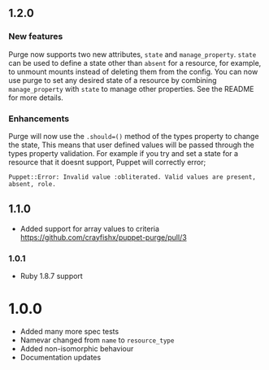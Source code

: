 ## 1.2.0

### New features

Purge now supports two new attributes, `state` and `manage_property`.  `state` can be used to define a state other than `absent` for a resource, for example, to unmount mounts instead of deleting them from the config.  You can now use purge to set any desired state of a resource by combining `manage_property` with `state` to manage other properties.  See the README for more details.

### Enhancements

Purge will now use the `.should=()` method of the types property to change the state, This means that user defined values will be passed through the types property validation.  For example if you try and set a state for a resource that it doesnt support, Puppet will correctly error;

```
Puppet::Error: Invalid value :obliterated. Valid values are present, absent, role.
```
 
## 1.1.0

* Added support for array values to criteria https://github.com/crayfishx/puppet-purge/pull/3

### 1.0.1

* Ruby 1.8.7 support

# 1.0.0

* Added many more spec tests
* Namevar changed from `name` to `resource_type`
* Added non-isomorphic behaviour
* Documentation updates



